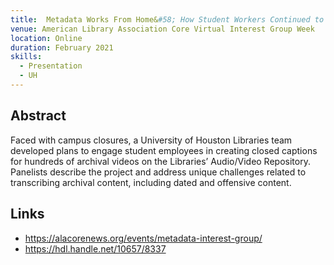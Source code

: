 ```yaml
---
title:  Metadata Works From Home&#58; How Student Workers Continued to Work While Increasing Collection Accessibility
venue: American Library Association Core Virtual Interest Group Week
location: Online
duration: February 2021
skills:
  - Presentation
  - UH
---
```


Abstract
-------

Faced with campus closures, a University of Houston Libraries team developed plans to engage student employees in creating closed captions for hundreds of archival videos on the Libraries’ Audio/Video Repository. Panelists describe the project and address unique challenges related to transcribing archival content, including dated and offensive content.


Links
----------

* <https://alacorenews.org/events/metadata-interest-group/>
* <https://hdl.handle.net/10657/8337>
